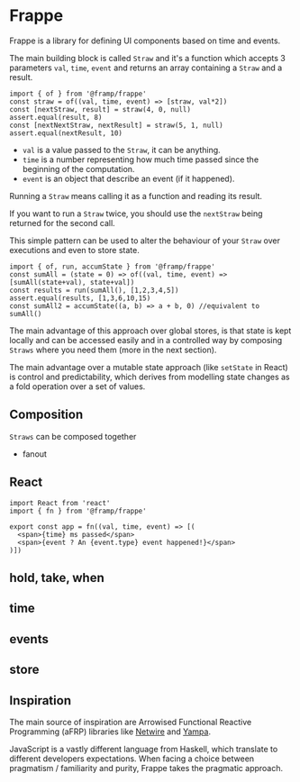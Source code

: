 # Frappe

Frappe is a library for defining UI components based on time and events.

The main building block is called `Straw` and it's a function which accepts 3 parameters `val`, `time`, `event` and returns an array containing a `Straw` and a result.

```
import { of } from '@framp/frappe'
const straw = of((val, time, event) => [straw, val*2])
const [nextStraw, result] = straw(4, 0, null)
assert.equal(result, 8)
const [nextNextStraw, nextResult] = straw(5, 1, null)
assert.equal(nextResult, 10)
```

- `val` is a value passed to the `Straw`, it can be anything.
- `time` is a number representing how much time passed since the beginning of the computation.
- `event` is an object that describe an event (if it happened).

Running a `Straw` means calling it as a function and reading its result.

If you want to run a `Straw` twice, you should use the `nextStraw` being returned for the second call.

This simple pattern can be used to alter the behaviour of your `Straw` over executions and even to store state.

```
import { of, run, accumState } from '@framp/frappe'
const sumAll = (state = 0) => of((val, time, event) => [sumAll(state+val), state+val])
const results = run(sumAll(), [1,2,3,4,5])
assert.equal(results, [1,3,6,10,15)
const sumAll2 = accumState((a, b) => a + b, 0) //equivalent to sumAll()
```

The main advantage of this approach over global stores, is that state is kept locally and can be accessed easily and in a controlled way by composing `Straws` where you need them (more in the next section).

The main advantage over a mutable state approach (like `setState` in React) is control and predictability, which derives from modelling state changes as a fold operation over a set of values.

## Composition

`Straws` can be composed together

+ fanout

## React

```
import React from 'react'
import { fn } from '@framp/frappe'

export const app = fn((val, time, event) => [(
  <span>{time} ms passed</span>
  <span>{event ? An {event.type} event happened!}</span>
)])
```

## hold, take, when

## time

## events

## store



## Inspiration

The main source of inspiration are Arrowised Functional Reactive Programming (aFRP) libraries like [Netwire](https://hackage.haskell.org/package/netwire) and [Yampa](https://wiki.haskell.org/Yampa).

JavaScript is a vastly different language from Haskell, which translate to different developers expectations. When facing a choice between pragmatism / familiarity and purity, Frappe takes the pragmatic approach.